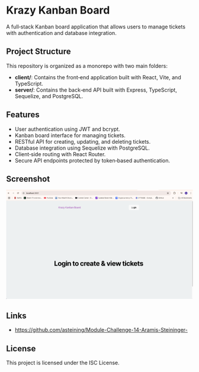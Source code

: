 # Krazy Kanban Board

A full‑stack Kanban board application that allows users to manage tickets with authentication and database integration.

## Project Structure

This repository is organized as a monorepo with two main folders:

- **client/**: Contains the front‑end application built with React, Vite, and TypeScript.
- **server/**: Contains the back‑end API built with Express, TypeScript, Sequelize, and PostgreSQL.

## Features

- User authentication using JWT and bcrypt.
- Kanban board interface for managing tickets.
- RESTful API for creating, updating, and deleting tickets.
- Database integration using Sequelize with PostgreSQL.
- Client‑side routing with React Router.
- Secure API endpoints protected by token‑based authentication.

## Screenshot
![Screenshot of the Kanban Board](/client/public/Krazy_Kanban_SS.png)




## Links
- https://github.com/asteining/Module-Challenge-14-Aramis-Steininger-


## License
This project is licensed under the ISC License.